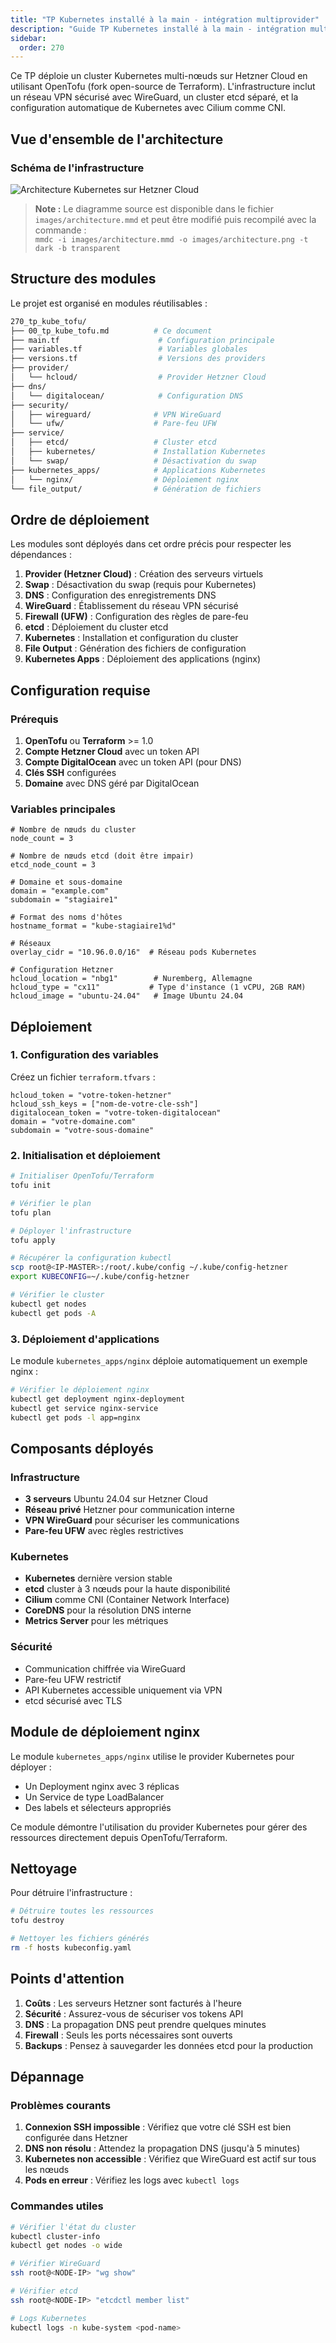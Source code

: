 ```yaml
---
title: "TP Kubernetes installé à la main - intégration multiprovider"
description: "Guide TP Kubernetes installé à la main - intégration multiprovider"
sidebar:
  order: 270
---
```



Ce TP déploie un cluster Kubernetes multi-nœuds sur Hetzner Cloud en utilisant OpenTofu (fork open-source de Terraform). L'infrastructure inclut un réseau VPN sécurisé avec WireGuard, un cluster etcd séparé, et la configuration automatique de Kubernetes avec Cilium comme CNI.

## Vue d'ensemble de l'architecture

### Schéma de l'infrastructure

![Architecture Kubernetes sur Hetzner Cloud](/270_tp_kube_tofu/images/architecture.png)

> **Note :** Le diagramme source est disponible dans le fichier `images/architecture.mmd` et peut être modifié puis recompilé avec la commande :  
> `mmdc -i images/architecture.mmd -o images/architecture.png -t dark -b transparent`

## Structure des modules

Le projet est organisé en modules réutilisables :

```sh
270_tp_kube_tofu/
├── 00_tp_kube_tofu.md          # Ce document
├── main.tf                      # Configuration principale
├── variables.tf                 # Variables globales
├── versions.tf                  # Versions des providers
├── provider/
│   └── hcloud/                  # Provider Hetzner Cloud
├── dns/
│   └── digitalocean/            # Configuration DNS
├── security/
│   ├── wireguard/              # VPN WireGuard
│   └── ufw/                    # Pare-feu UFW
├── service/
│   ├── etcd/                   # Cluster etcd
│   ├── kubernetes/             # Installation Kubernetes
│   └── swap/                   # Désactivation du swap
├── kubernetes_apps/            # Applications Kubernetes
│   └── nginx/                  # Déploiement nginx
└── file_output/                # Génération de fichiers
```

## Ordre de déploiement

Les modules sont déployés dans cet ordre précis pour respecter les dépendances :

1. **Provider (Hetzner Cloud)** : Création des serveurs virtuels
2. **Swap** : Désactivation du swap (requis pour Kubernetes)
3. **DNS** : Configuration des enregistrements DNS
4. **WireGuard** : Établissement du réseau VPN sécurisé
5. **Firewall (UFW)** : Configuration des règles de pare-feu
6. **etcd** : Déploiement du cluster etcd
7. **Kubernetes** : Installation et configuration du cluster
8. **File Output** : Génération des fichiers de configuration
9. **Kubernetes Apps** : Déploiement des applications (nginx)

## Configuration requise

### Prérequis

1. **OpenTofu** ou **Terraform** >= 1.0
2. **Compte Hetzner Cloud** avec un token API
3. **Compte DigitalOcean** avec un token API (pour DNS)
4. **Clés SSH** configurées
5. **Domaine** avec DNS géré par DigitalOcean

### Variables principales

```hcl
# Nombre de nœuds du cluster
node_count = 3

# Nombre de nœuds etcd (doit être impair)
etcd_node_count = 3

# Domaine et sous-domaine
domain = "example.com"
subdomain = "stagiaire1"

# Format des noms d'hôtes
hostname_format = "kube-stagiaire1%d"

# Réseaux
overlay_cidr = "10.96.0.0/16"  # Réseau pods Kubernetes

# Configuration Hetzner
hcloud_location = "nbg1"        # Nuremberg, Allemagne
hcloud_type = "cx11"           # Type d'instance (1 vCPU, 2GB RAM)
hcloud_image = "ubuntu-24.04"   # Image Ubuntu 24.04
```

## Déploiement

### 1. Configuration des variables

Créez un fichier `terraform.tfvars` :

```hcl
hcloud_token = "votre-token-hetzner"
hcloud_ssh_keys = ["nom-de-votre-cle-ssh"]
digitalocean_token = "votre-token-digitalocean"
domain = "votre-domaine.com"
subdomain = "votre-sous-domaine"
```

### 2. Initialisation et déploiement

```bash
# Initialiser OpenTofu/Terraform
tofu init

# Vérifier le plan
tofu plan

# Déployer l'infrastructure
tofu apply

# Récupérer la configuration kubectl
scp root@<IP-MASTER>:/root/.kube/config ~/.kube/config-hetzner
export KUBECONFIG=~/.kube/config-hetzner

# Vérifier le cluster
kubectl get nodes
kubectl get pods -A
```

### 3. Déploiement d'applications

Le module `kubernetes_apps/nginx` déploie automatiquement un exemple nginx :

```bash
# Vérifier le déploiement nginx
kubectl get deployment nginx-deployment
kubectl get service nginx-service
kubectl get pods -l app=nginx
```

## Composants déployés

### Infrastructure

- **3 serveurs** Ubuntu 24.04 sur Hetzner Cloud
- **Réseau privé** Hetzner pour communication interne
- **VPN WireGuard** pour sécuriser les communications
- **Pare-feu UFW** avec règles restrictives

### Kubernetes

- **Kubernetes** dernière version stable
- **etcd** cluster à 3 nœuds pour la haute disponibilité
- **Cilium** comme CNI (Container Network Interface)
- **CoreDNS** pour la résolution DNS interne
- **Metrics Server** pour les métriques

### Sécurité

- Communication chiffrée via WireGuard
- Pare-feu UFW restrictif
- API Kubernetes accessible uniquement via VPN
- etcd sécurisé avec TLS

## Module de déploiement nginx

Le module `kubernetes_apps/nginx` utilise le provider Kubernetes pour déployer :

- Un Deployment nginx avec 3 réplicas
- Un Service de type LoadBalancer
- Des labels et sélecteurs appropriés

Ce module démontre l'utilisation du provider Kubernetes pour gérer des ressources directement depuis OpenTofu/Terraform.

## Nettoyage

Pour détruire l'infrastructure :

```bash
# Détruire toutes les ressources
tofu destroy

# Nettoyer les fichiers générés
rm -f hosts kubeconfig.yaml
```

## Points d'attention

1. **Coûts** : Les serveurs Hetzner sont facturés à l'heure
2. **Sécurité** : Assurez-vous de sécuriser vos tokens API
3. **DNS** : La propagation DNS peut prendre quelques minutes
4. **Firewall** : Seuls les ports nécessaires sont ouverts
5. **Backups** : Pensez à sauvegarder les données etcd pour la production

## Dépannage

### Problèmes courants

1. **Connexion SSH impossible** : Vérifiez que votre clé SSH est bien configurée dans Hetzner
2. **DNS non résolu** : Attendez la propagation DNS (jusqu'à 5 minutes)
3. **Kubernetes non accessible** : Vérifiez que WireGuard est actif sur tous les nœuds
4. **Pods en erreur** : Vérifiez les logs avec `kubectl logs`

### Commandes utiles

```bash
# Vérifier l'état du cluster
kubectl cluster-info
kubectl get nodes -o wide

# Vérifier WireGuard
ssh root@<NODE-IP> "wg show"

# Vérifier etcd
ssh root@<NODE-IP> "etcdctl member list"

# Logs Kubernetes
kubectl logs -n kube-system <pod-name>
```